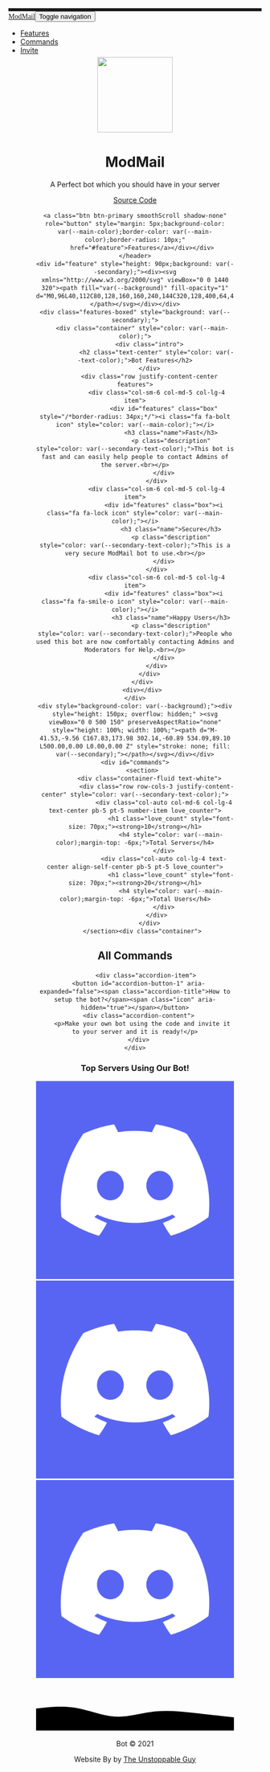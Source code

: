 <head>
    <meta charset="utf-8">
    <meta name="viewport" content="width=device-width, initial-scale=1.0, shrink-to-fit=no">
    <title>ModMail</title>
    <meta name="description" content="idk something about ur bot goes here">
    <meta name="theme-color" content="#f54254">
    <link rel="icon" type="image/png" sizes="300x250" href="assets/img/discord.png">
    <link rel="stylesheet" href="assets/bootstrap/css/bootstrap.min.css">
    <link rel="stylesheet" href="https://fonts.googleapis.com/css?family=Alfa+Slab+One">
    <link rel="stylesheet" href="assets/fonts/font-awesome.min.css">
    <link rel="stylesheet" href="assets/fonts/ionicons.min.css">
    <link rel="stylesheet" href="https://cdnjs.cloudflare.com/ajax/libs/animate.css/3.5.2/animate.min.css">
    <link rel="stylesheet" href="assets/css/styles.css">
</head>

<body style="background-color: var(--background);">
    <div id="top" style="height: 12px;">
        <nav class="navbar navbar-light navbar-expand fixed-top" style="color: var(--main-color);border-top-width: 6px;border-top-style: solid;background: var(--background);">
            <div class="container-fluid"><a class="navbar-brand" href="#" style="color: var(--main-color);font-family: 'Alfa Slab One', cursive;">ModMail</a><button data-toggle="collapse" class="navbar-toggler" data-target="#navcol-1"><span class="sr-only">Toggle navigation</span><span class="navbar-toggler-icon"></span></button>
                <div
                    class="collapse navbar-collapse" id="navcol-1">
                    <ul class="nav navbar-nav">
                        <li class="nav-item"><a class="nav-link active smoothScroll" href="#feature" style="color: var(--text-color);">Features</a></li>
                        <li class="nav-item"><a class="nav-link smoothScroll" href="#commands" style="color: var(--text-color);">Commands</a></li>
                        <li class="nav-item"><a class="nav-link" href="#" style="color: var(--text-color);">Invite</a></li>
                    </ul>
            </div>
    </div>
    </nav>
    </div>
    <header class="d-xl-flex flex-column justify-content-xl-center align-items-xl-center" style="height: 418px;text-align: center;margin: 55px;"><img class="rounded" src="https://camo.githubusercontent.com/6b2d18939caf84bb188eb3e63685907ff14c0b1e4ef3e78d18aab794fab0454b/68747470733a2f2f692e696d6775722e636f6d2f6f353538516e712e706e67" width="150" height="150" style="margin-top: 30px;">
        <h1 class="d-xl-flex justify-content-xl-start" style="color: var(--text-color);">ModMail</h1>
        <p style="color: var(--secondary-text-color);">A Perfect bot which you should have in your server</p>
        <div class="tada animated"><div role="group" class="btn-group">    <a href="https://github.com/SathyaKarthik1212/ModMail" class="btn btn-primary shadow-none" type="button" style="margin: 5px;background-color: var(--main-color);border-color: var(--main-color);border-radius: 10px;">Source Code</a>
	
	<a class="btn btn-primary smoothScroll shadow-none" role="button" style="margin: 5px;background-color: var(--main-color);border-color: var(--main-color);border-radius: 10px;"
        href="#feature">Features</a></div></div>
    </header>
    <div id="feature" style="height: 90px;background: var(--secondary);"><div><svg xmlns="http://www.w3.org/2000/svg" viewBox="0 0 1440 320"><path fill="var(--background)" fill-opacity="1" d="M0,96L40,112C80,128,160,160,240,144C320,128,400,64,480,48C560,32,640,64,720,69.3C800,75,880,53,960,58.7C1040,64,1120,96,1200,96C1280,96,1360,64,1400,48L1440,32L1440,0L1400,0C1360,0,1280,0,1200,0C1120,0,1040,0,960,0C880,0,800,0,720,0C640,0,560,0,480,0C400,0,320,0,240,0C160,0,80,0,40,0L0,0Z"></path></svg></div></div>
    <div class="features-boxed" style="background: var(--secondary);">
        <div class="container" style="color: var(--main-color);">
            <div class="intro">
                <h2 class="text-center" style="color: var(--text-color);">Bot Features</h2>
            </div>
            <div class="row justify-content-center features">
                <div class="col-sm-6 col-md-5 col-lg-4 item">
                    <div id="features" class="box" style="/*border-radius: 34px;*/"><i class="fa fa-bolt icon" style="color: var(--main-color);"></i>
                        <h3 class="name">Fast</h3>
                        <p class="description" style="color: var(--secondary-text-color);">This bot is fast and can easily help people to contact Admins of the server.<br></p>
                    </div>
                </div>
                <div class="col-sm-6 col-md-5 col-lg-4 item">
                    <div id="features" class="box"><i class="fa fa-lock icon" style="color: var(--main-color);"></i>
                        <h3 class="name">Secure</h3>
                        <p class="description" style="color: var(--secondary-text-color);">This is a very secure ModMail bot to use.<br></p>
                    </div>
                </div>
                <div class="col-sm-6 col-md-5 col-lg-4 item">
                    <div id="features" class="box"><i class="fa fa-smile-o icon" style="color: var(--main-color);"></i>
                        <h3 class="name">Happy Users</h3>
                        <p class="description" style="color: var(--secondary-text-color);">People who used this bot are now comfortably contacting Admins and Moderators for Help.<br></p>
                    </div>
                </div>
            </div>
        </div>
        <div></div>
    </div>
    <div style="background-color: var(--background);"><div style="height: 150px; overflow: hidden;" ><svg viewBox="0 0 500 150" preserveAspectRatio="none" style="height: 100%; width: 100%;"><path d="M-41.53,-9.56 C167.83,173.98 302.14,-60.89 534.09,89.10 L500.00,0.00 L0.00,0.00 Z" style="stroke: none; fill: var(--secondary);"></path></svg></div></div>
    <div id="commands">
        <section>
            <div class="container-fluid text-white">
                <div class="row row-cols-3 justify-content-center" style="color: var(--secondary-text-color);">
                    <div class="col-auto col-md-6 col-lg-4 text-center pb-5 pt-5 number-item love_counter">
                        <h1 class="love_count" style="font-size: 70px;"><strong>10</strong></h1>
                        <h4 style="color: var(--main-color);margin-top: -6px;">Total Servers</h4>
                    </div>
                    <div class="col-auto col-lg-4 text-center align-self-center pb-5 pt-5 love_counter">
                        <h1 class="love_count" style="font-size: 70px;"><strong>20</strong></h1>
                        <h4 style="color: var(--main-color);margin-top: -6px;">Total Users</h4>
                    </div>
                </div>
            </div>
        </section><div class="container">
  <h2>All Commands</h2>
  <div class="accordion">
         
          <div class="accordion-item">
      <button id="accordion-button-1" aria-expanded="false"><span class="accordion-title">How to setup the bot?</span><span class="icon" aria-hidden="true"></span></button>
      <div class="accordion-content">
        <p>Make your own bot using the code and invite it to your server and it is ready!</p>
      </div>
    </div>
    
  </div>
</div></div>
    <div class="team-clean" style="background: rgba(0,0,0,0);">
        <div class="container" style="filter: blur(0px);padding-bottom: 0px;">
            <h3 class="text-center name" style="color: var(--secondary-text-color)">Top Servers Using Our Bot!</h3>
            <div class="intro"></div>
            <div class="row row-cols-4 d-flex d-xl-flex justify-content-center justify-content-xl-center people" style="padding-bottom: 0px;">
                <div class="col-auto col-md-6 col-lg-4 yeet"><a href="https://discord.gg/" target="_blank"><img class="rounded-circle partner" src="assets/img/discord.png"></a></div>
                <div class="col-auto col-md-6 col-lg-4 yeet"><a href="https://discord.gg/" target="_blank"><img class="rounded-circle partner" src="assets/img/discord.png"></a></div>
                <div class="col-auto col-md-6 col-lg-4 yeet"><a href="https://discord.gg/" target="_blank"><img class="rounded-circle partner" src="assets/img/discord.png"></a></div>
            </div>
        </div>
    </div>

<svg xmlns="http://www.w3.org/2000/svg" viewBox="0 0 1440 320"><path fill="var(--secondary)" fill-opacity="1" d="M0,160L48,154.7C96,149,192,139,288,154.7C384,171,480,213,576,218.7C672,224,768,192,864,181.3C960,171,1056,181,1152,192C1248,203,1344,213,1392,218.7L1440,224L1440,320L1392,320C1344,320,1248,320,1152,320C1056,320,960,320,864,320C768,320,672,320,576,320C480,320,384,320,288,320C192,320,96,320,48,320L0,320Z"></path></svg>
    <div class="footer-dark" style="background: var(--secondary);padding-top: 0px;padding-bottom: 0px;">
        <div class="container">
            <div class="row">
                <div class="col item social"><a class="smoothScroll" href="#top"><i class="icon ion-android-arrow-up"></i></a></div>
            </div>
            <p class="copyright" style="color: var(--text-color);">Bot © 2021</p>
            <p class="copyright" style="color: var(--text-color);padding: 0px;">
                <!--Consider leaving this to give credit to me for making this, I worked hard on it and it makes me feel good :D-->Website By by&nbsp;<a href="" style="color: var(--main-color);">The Unstoppable Guy</a></p>
        </div>
    </div>
    <script src="assets/js/jquery.min.js"></script>
    <script src="assets/bootstrap/js/bootstrap.min.js"></script>
    <script src="assets/js/Counting.js"></script>
    <script src="assets/js/untitled.js"></script>
</body>

</html>

